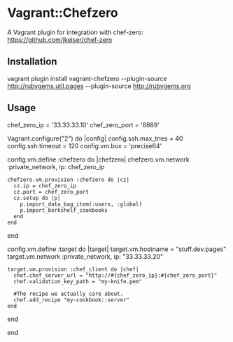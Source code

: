 # Vagrant::Chefzero

A Vagrant plugin for integration with chef-zero: https://github.com/jkeiser/chef-zero

## Installation

vagrant plugin install vagrant-chefzero --plugin-source http://rubygems.util.pages --plugin-source http://rubygems.org

## Usage

chef_zero_ip = '33.33.33.10'
chef_zero_port = '8889'

Vagrant.configure("2") do |config|
  config.ssh.max_tries = 40
  config.ssh.timeout   = 120
  config.vm.box = 'precise64'

  config.vm.define :chefzero do |chefzero|
    chefzero.vm.network :private_network, ip: chef_zero_ip

    chefzero.vm.provision :chefzero do |cz|
      cz.ip = chef_zero_ip
      cz.port = chef_zero_port
      cz.setup do |p|
        p.import_data_bag_item(:users, :global)
        p.import_berkshelf_cookbooks
      end
    end
  end

  config.vm.define :target do |target|
    target.vm.hostname = "stuff.dev.pages"
    target.vm.network :private_network, ip: "33.33.33.20"

    target.vm.provision :chef_client do |chef|
      chef.chef_server_url = "http://#{chef_zero_ip}:#{chef_zero_port}"
      chef.validation_key_path = "my-knife.pem"

      #The recipe we actually care about.
      chef.add_recipe "my-cookbook::server"
    end
  end

end
